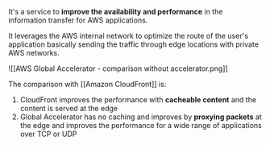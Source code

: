 It's a service to **improve the availability and performance** in the information transfer for AWS applications.

It leverages the AWS internal network to optimize the route of the user's application basically sending the traffic through edge locations with private AWS networks.

![[AWS Global Accelerator - comparison without accelerator.png]]

The comparison with [[Amazon CloudFront]] is:

1. CloudFront improves the performance with **cacheable content** and the content is served at the edge
2. Global Accelerator has no caching and improves by **proxying packets** at the edge and improves the performance for a wide range of applications over TCP or UDP